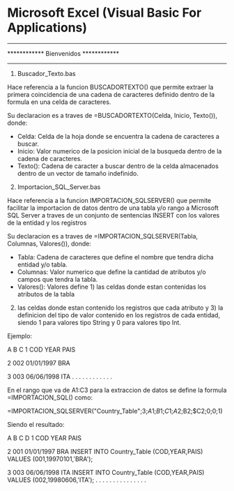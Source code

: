 # Microsoft Excel (Visual Basic For Applications)
 
*************************************
************ Bienvenidos ************
*************************************

1) Buscador_Texto.bas

 Hace referencia a la funcion BUSCADORTEXTO() que permite extraer la primera coincidencia de
una cadena de caracteres definido dentro de la formula en una celda de caracteres.

 Su declaracion es a traves de =BUSCADORTEXTO(Celda, Inicio, Texto()), donde:

- Celda: Celda de la hoja donde se encuentra la cadena de caracteres a buscar.
- Inicio: Valor numerico de la posicion inicial de la busqueda dentro de la cadena de caracteres.
- Texto(): Cadena de caracter a buscar dentro de la celda almacenados dentro de un vector de tamaño indefinido.


2) Importacion_SQL_Server.bas

 Hace referencia a la funcion IMPORTACION_SQLSERVER() que permite facilitar la importacion de datos dentro de
una tabla y/o rango a Microsoft SQL Server a traves de un conjunto de sentencias INSERT con los valores de
la entidad y los registros

 Su declaracion es a traves de =IMPORTACION_SQLSERVER(Tabla, Columnas, Valores()), donde:

- Tabla: Cadena de caracteres que define el nombre que tendra dicha entidad y/o tabla.
- Columnas: Valor numerico que define la cantidad de atributos y/o campos que tendra la tabla.
- Valores(): Valores define 1) las celdas donde estan contenidas los atributos de la tabla
2) las celdas donde estan contenido los registros que cada atributo y 3) la definicion del tipo de valor
contenido en los registros de cada entidad, siendo 1 para valores tipo String y 0 para valores tipo Int.

Ejemplo:

  A   B          C
1 COD YEAR       PAIS 

2 002 01/01/1997 BRA

3 003 06/06/1998 ITA
. .   .          .
. .   .          .
. .   .          .

En el rango que va de A1:C3 para la extraccion de datos se define la formula =IMPORTACION_SQL() como:

=IMPORTACION_SQLSERVER("Country_Table";3;$A$1;$B$1;$C$1;$A2;$B2;$C2;0;0;1)

Siendo el resultado:

  A   B          C     D
1 COD YEAR       PAIS  

2 001 01/01/1997 BRA   INSERT INTO Country_Table (COD,YEAR,PAIS) VALUES (001,19970101,'BRA');

3 003 06/06/1998 ITA   INSERT INTO Country_Table (COD,YEAR,PAIS) VALUES (002,19980606,'ITA');
. .   .          .     .
. .   .          .     .
. .   .          .     .